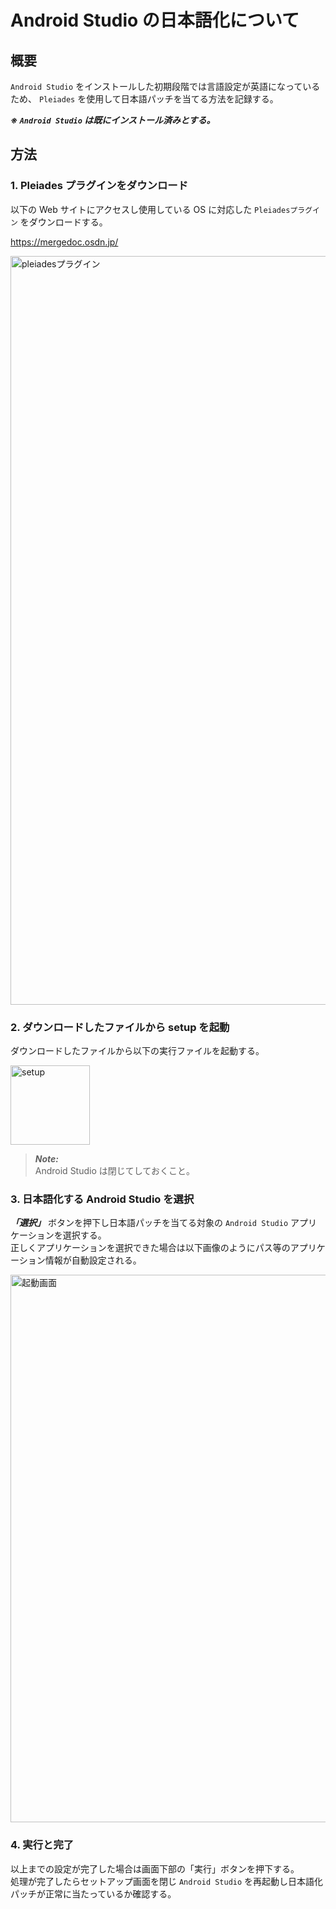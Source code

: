 # Android Studio の日本語化について

## 概要

`Android Studio` をインストールした初期段階では言語設定が英語になっているため、
`Pleiades` を使用して日本語パッチを当てる方法を記録する。

**_※ `Android Studio` は既にインストール済みとする。_**

## 方法

### 1. Pleiades プラグインをダウンロード

以下の Web サイトにアクセスし使用している OS に対応した `Pleiadesプラグイン` をダウンロードする。

https://mergedoc.osdn.jp/

<img width="1198" alt="pleiadesプラグイン" src="https://user-images.githubusercontent.com/13072231/105669306-597fb300-5f22-11eb-89a0-cc9039682018.png">

### 2. ダウンロードしたファイルから setup を起動

ダウンロードしたファイルから以下の実行ファイルを起動する。

<img width="127" alt="setup" src="https://user-images.githubusercontent.com/13072231/105669683-14a84c00-5f23-11eb-9dc3-a07ea24dea07.png">

> **_Note:_**</br>
> Android Studio は閉じてしておくこと。

### 3. 日本語化する Android Studio を選択

**_「選択」_** ボタンを押下し日本語パッチを当てる対象の `Android Studio` アプリケーションを選択する。</br>
正しくアプリケーションを選択できた場合は以下画像のようにパス等のアプリケーション情報が自動設定される。

<img width="876" alt="起動画面" src="https://user-images.githubusercontent.com/13072231/105669926-8b454980-5f23-11eb-81d3-f21754bbb2c0.png">

### 4. 実行と完了

以上までの設定が完了した場合は画面下部の「実行」ボタンを押下する。</br>
処理が完了したらセットアップ画面を閉じ `Android Studio` を再起動し日本語化パッチが正常に当たっているか確認する。
